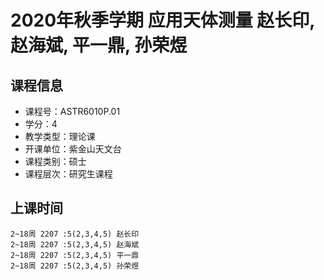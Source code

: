 # 2020年秋季学期 应用天体测量 赵长印, 赵海斌, 平一鼎, 孙荣煜






## 课程信息

- 课程号：ASTR6010P.01
- 学分：4
- 教学类型：理论课
- 开课单位：紫金山天文台
- 课程类别：硕士
- 课程层次：研究生课程

## 上课时间

```
2~18周 2207 :5(2,3,4,5) 赵长印
2~18周 2207 :5(2,3,4,5) 赵海斌
2~18周 2207 :5(2,3,4,5) 平一鼎
2~18周 2207 :5(2,3,4,5) 孙荣煜
```

